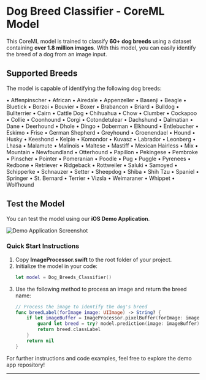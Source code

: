# Dog Breed Classifier - CoreML Model

This CoreML model is trained to classify **60+ dog breeds** using a dataset containing **over 1.8 million images**. With this model, you can easily identify the breed of a dog from an image input.

## Supported Breeds
The model is capable of identifying the following dog breeds:

• Affenpinscher • African • Airedale • Appenzeller • Basenji • Beagle • Bluetick • Borzoi • Bouvier • Boxer • Brabancon • Briard • Bulldog • Bullterrier • Cairn • Cattle Dog • Chihuahua • Chow • Clumber • Cockapoo • Collie • Coonhound • Corgi • Cotondetulear • Dachshund • Dalmatian • Dane • Deerhound • Dhole • Dingo • Doberman • Elkhound • Entlebucher • Eskimo • Frise • German Shepherd • Greyhound • Groenendael • Hound • Husky • Keeshond • Kelpie • Komondor • Kuvasz • Labrador • Leonberg • Lhasa • Malamute • Malinois • Maltese • Mastiff • Mexican Hairless • Mix • Mountain • Newfoundland • Otterhound • Papillon • Pekingese • Pembroke • Pinscher • Pointer • Pomeranian • Poodle • Pug • Puggle • Pyrenees • Redbone • Retriever • Ridgeback • Rottweiler • Saluki • Samoyed • Schipperke • Schnauzer • Setter • Sheepdog • Shiba • Shih Tzu • Spaniel • Springer • St. Bernard • Terrier • Vizsla • Weimaraner • Whippet • Wolfhound

## Test the Model

You can test the model using our **iOS Demo Application**.

![Demo Application Screenshot](https://github.com/iNomanIkram/dog-breed-classifier-demo-mobile-ios-app/blob/main/demo-app.png)

### Quick Start Instructions

1. Copy **ImageProcessor.swift** to the root folder of your project.
2. Initialize the model in your code:
   ```swift
   let model = Dog_Breeds_Classifier()
   ```
3. Use the following method to process an image and return the breed name:
   ```swift
   // Process the image to identify the dog's breed
   func breedLabel(forImage image: UIImage) -> String? {
       if let imageBuffer = ImageProcessor.pixelBuffer(forImage: image.cgImage!) {
           guard let breed = try? model.prediction(image: imageBuffer) else { fatalError("Prediction error") }
           return breed.classLabel
       }
       return nil
   }
   ```

For further instructions and code examples, feel free to explore the demo app repository!

---
